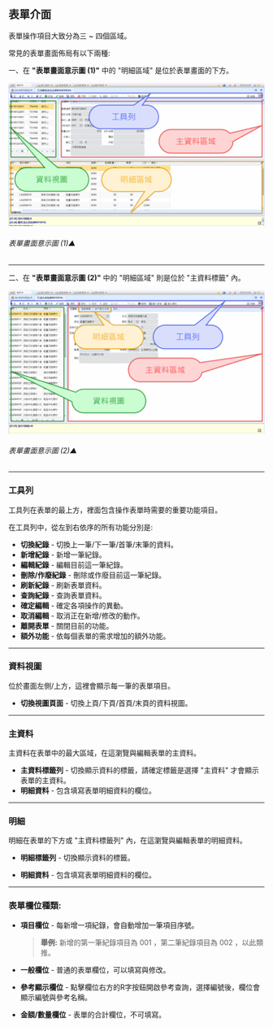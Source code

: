 ## 表單介面

表單操作項目大致分為三 ~ 四個區域。

常見的表單畫面佈局有以下兩種:

一、在 **"表單畫面意示圖 (1)"** 中的 "明細區域" 是位於表單畫面的下方。

![表單畫面意示圖(1)▲](../assets/form1.png)

###### 表單畫面意示圖 (1)▲

----

二、在 **"表單畫面意示圖 (2)"** 中的 "明細區域" 則是位於 "主資料標籤" 內。

![表單畫面意示圖(2)▲](../assets/form2.png)

###### 表單畫面意示圖 (2)▲

----

### 工具列

工具列在表單的最上方，裡面包含操作表單時需要的重要功能項目。

在工具列中，從左到右依序的所有功能分別是:

- **切換紀錄** - 切換上一筆/下一筆/首筆/末筆的資料。
- **新增紀錄** - 新增一筆紀錄。
- **編輯紀錄** - 編輯目前這一筆紀錄。
- **刪除/作廢紀錄** - 刪除或作廢目前這一筆紀錄。
- **刷新紀錄** - 刷新表單資料。
- **查詢紀錄** - 查詢表單資料。
- **確定編輯** - 確定各項操作的異動。
- **取消編輯** - 取消正在新增/修改的動作。
- **離開表單** - 關閉目前的功能。
- **額外功能** - 依每個表單的需求增加的額外功能。

----

### 資料視圖

位於畫面左側/上方，這裡會顯示每一筆的表單項目。

- **切換視圖頁面** - 切換上頁/下頁/首頁/末頁的資料視圖。

----

### 主資料

主資料在表單中的最大區域，在這瀏覽與編輯表單的主資料。

- **主資料標籤列** - 切換顯示資料的標籤，請確定標籤是選擇 "主資料" 才會顯示表單的主資料。
- **明細資料** - 包含填寫表單明細資料的欄位。

----

### 明細

明細在表單的下方或 "主資料標籤列" 內，在這瀏覽與編輯表單的明細資料。

* **明細標籤列** - 切換顯示資料的標籤。

* **明細資料** - 包含填寫表單明細資料的欄位。

----

### 表單欄位種類:

* **項目欄位** - 每新增一項紀錄，會自動增加一筆項目序號。

	> **舉例:** 新增的第一筆紀錄項目為 001 ，第二筆紀錄項目為 002 ，以此類推。

* **一般欄位** - 普通的表單欄位，可以填寫與修改。

* **參考顯示欄位** - 點擊欄位右方的R字按鈕開啟參考查詢，選擇編號後，欄位會顯示編號與參考名稱。

* **金額/數量欄位** - 表單的合計欄位，不可填寫。
